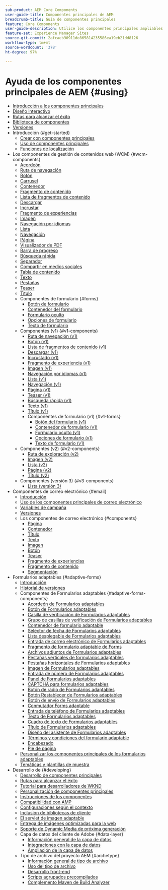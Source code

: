 ```yaml
---
sub-product: AEM Core Components
user-guide-title: Componentes principales de AEM
breadcrumb-title: Guía de componentes principales
feature: Core Components
user-guide-description: Utilice los componentes principales ampliables para que los autores puedan crear contenido fácilmente.
feature-set: Experience Manager Sites
source-git-commit: 2afcaeb90911de865814235586ea19eb21dd8126
workflow-type: tm+mt
source-wordcount: '378'
ht-degree: 97%

---
```



# Ayuda de los componentes principales de AEM {#using}

+ [Introducción a los componentes principales](/help/introduction.md)
+ [Diseño interactivo](/help/responsive.md)
+ [Rutas para alcanzar el éxito](/help/developing/success.md)
+ [Biblioteca de componentes](https://adobe.com/go/aem_cmp_library_es)
+ [Versiones](/help/versions.md)
+ Introducción {#get-started}
   + [Crear con componentes principales](/help/get-started/authoring.md)
   + [Uso de componentes principales](/help/get-started/using.md)
   + [Funciones de localización](/help/get-started/localization.md)
+ Los componentes de gestión de contenidos web (WCM) {#wcm-components}
   + [Acordeón](/help/components/accordion.md)
   + [Ruta de navegación](/help/components/breadcrumb.md)
   + [Botón](/help/components/button.md)
   + [Carrusel](/help/components/carousel.md)
   + [Contenedor](/help/components/container.md)
   + [Fragmento de contenido](/help/components/content-fragment-component.md)
   + [Lista de fragmentos de contenido](/help/components/content-fragment-list.md)
   + [Descargar](/help/components/download.md)
   + [Incrustar](/help/components/embed.md)
   + [Fragmento de experiencias](/help/components/experience-fragment.md)
   + [Imagen](/help/components/image.md)
   + [Navegación por idiomas](/help/components/language-navigation.md)
   + [Lista](/help/components/list.md)
   + [Navegación](/help/components/navigation.md)
   + [Página](/help/components/page.md)
   + [Visualizador de PDF](/help/components/pdf-viewer.md)
   + [Barra de progreso](/help/components/progress-bar.md)
   + [Búsqueda rápida](/help/components/quick-search.md)
   + [Separador](/help/components/separator.md)
   + [Compartir en medios sociales](/help/components/sharing.md)
   + [Tabla de contenido](/help/components/tableofcontents.md)
   + [Texto](/help/components/text.md)
   + [Pestañas](/help/components/tabs.md)
   + [Teaser](/help/components/teaser.md)
   + [Título](/help/components/title.md)
   + Componentes de formulario {#forms}
      + [Botón de formulario](/help/components/forms/form-button.md)
      + [Contenedor del formulario](/help/components/forms/form-container.md)
      + [Formulario oculto](/help/components/forms/form-hidden.md)
      + [Opciones de formulario](/help/components/forms/form-options.md)
      + [Texto de formulario](/help/components/forms/form-text.md)
   + Componentes (v1) {#v1-components}
      + [Ruta de navegación (v1)](/help/components/v1/breadcrumb-v1.md)
      + [Botón (v1)](/help/components/v1/button.md)
      + [Lista de fragmentos de contenido (v1)](/help/components/v1/content-fragment-list.md)
      + [Descargar (v1)](/help/components/v1/download.md)
      + [Incrustado (v1)](/help/components/v1/embed.md)
      + [Fragmento de experiencia (v1)](/help/components/v1/experience-fragment.md)
      + [Imagen (v1)](/help/components/v1/image-v1.md)
      + [Navegación por idiomas (v1)](/help/components/v1/language-navigation.md)
      + [Lista (v1)](/help/components/v1/list-v1.md)
      + [Navegación (v1)](/help/components/v1/navigation.md)
      + [Página (v1)](/help/components/v1/page-v1.md)
      + [Teaser (v1)](/help/components/v1/teaser.md)
      + [Búsqueda rápida (v1)](/help/components/v1/quick-search.md)
      + [Texto (v1)](/help/components/v1/text-v1.md)
      + [Título (v1)](/help/components/v1/title-v1.md)
      + Componentes de formulario (v1) {#v1-forms}
         + [Botón del formulario (v1)](/help/components/v1/form-button-v1.md)
         + [Contenedor de formulario (v1)](/help/components/v1/form-container-v1.md)
         + [Formulario oculto (v1)](/help/components/v1/form-hidden-v1.md)
         + [Opciones de formulario (v1)](/help/components/v1/form-options-v1.md)
         + [Texto de formulario (v1)](/help/components/v1/form-text-v1.md)
   + Componentes (v2) {#v2-components}
      + [Ruta de exploración (v2)](/help/components/v2/breadcrumb.md)
      + [Imagen (v2)](/help/components/v2/image.md)
      + [Lista (v2)](/help/components/v2/list.md)
      + [Página (v2)](/help/components/v2/page.md)
      + [Título (v2)](/help/components/v2/title.md)
   + Componentes (versión 3) {#v3-components}
      + [Lista (versión 3)](/help/components/v3/list.md)
+ Componentes de correo electrónico {#email}
   + [Introducción](/help/email/introduction.md)
   + [Uso de los componentes principales de correo electrónico](/help/email/using.md)
   + [Variables de campaña](/help/email/campaign-variables.md)
   + [Versiones](/help/email/versions.md)
   + Los componentes de correo electrónico {#components}
      + [Página](/help/email/components/page.md)
      + [Contenedor](/help/email/components/container.md)
      + [Título](/help/email/components/title.md)
      + [Texto](/help/email/components/text.md)
      + [Imagen](/help/email/components/image.md)
      + [Botón](/help/email/components/button.md)
      + [Teaser](/help/email/components/teaser.md)
      + [Fragmento de experiencias](/help/email/components/experience-fragment.md)
      + [Fragmento de contenido](/help/email/components/content-fragment.md)
      + [Segmentación](/help/email/components/segmentation.md)
+ Formularios adaptables {#adaptive-forms}
   + [Introducción](/help/adaptive-forms/introduction.md)
   + [Historial de versiones](/help/adaptive-forms/version.md)
   + Componentes de Formularios adaptables {#adaptive-forms-components}
      + [Acordeón de Formularios adaptables](/help/adaptive-forms/components/accordion.md)
      + [Botón de Formularios adaptables](/help/adaptive-forms/components/button.md)
      + [Casilla de verificación de Formularios adaptables](/help/adaptive-forms/components/checkbox.md)
      + [Grupo de casillas de verificación de Formularios adaptables](/help/adaptive-forms/components/checkbox-group.md)
      + [Contenedor de formulario adaptable](/help/adaptive-forms/components/form-container.md)
      + [Selector de fecha de Formularios adaptables](/help/adaptive-forms/components/date-picker.md)
      + [Lista desplegable de Formularios adaptables](/help/adaptive-forms/components/drop-down.md)
      + [Entrada de correo electrónico de Formularios adaptables](/help/adaptive-forms/components/email-input.md)
      + [Fragmento de formulario adaptable de Forms](/help/adaptive-forms/components/form-fragment.md)
      + [Archivos adjuntos de Formularios adaptables](/help/adaptive-forms/components/file-attachment.md)
      + [Pestañas verticales de formularios adaptables](/help/adaptive-forms/components/vertical-tabs.md)
      + [Pestañas horizontales de Formularios adaptables](/help/adaptive-forms/components/horizontal-tabs.md)
      + [Imagen de Formularios adaptables](/help/adaptive-forms/components/image.md)
      + [Entrada de número de Formularios adaptables](/help/adaptive-forms/components/number-input.md)
      + [Panel de Formularios adaptables](/help/adaptive-forms/components/panel-container.md)
      + [CAPTCHA para formularios adaptables](/help/adaptive-forms/components/captcha.md)
      + [Botón de radio de Formularios adaptables](/help/adaptive-forms/components/radio-button.md)
      + [Botón Restablecer de Formularios adaptables](/help/adaptive-forms/components/reset-button.md)
      + [Botón de envío de Formularios adaptables](/help/adaptive-forms/components/submit-button.md)
      + [Conmutador Forms adaptable](/help/adaptive-forms/components/switch.md)
      + [Entrada de teléfono de Formularios adaptables](/help/adaptive-forms/components/telephone-input.md)
      + [Texto de Formularios adaptables](/help/adaptive-forms/components/text.md)
      + [Cuadro de texto de Formularios adaptables](/help/adaptive-forms/components/text-input.md)
      + [Título de Formularios adaptables](/help/adaptive-forms/components/title.md)
      + [Diseño del asistente de Formularios adaptables](/help/adaptive-forms/components/wizard.md)
      + [Términos y condiciones del formulario adaptable](/help/adaptive-forms/components/terms-and-conditions.md)
      + [Encabezado](/help/adaptive-forms/components/header.md)
      + [Pie de página](/help/adaptive-forms/components/footer.md)
   + [Personalizar los componentes principales de los formularios adaptables](/help/developing/customize-adaptive-forms-core-components.md)
   + [Temáticas y plantillas de muestra](/help/adaptive-forms/sample-themes-templates-form-data-models-core-components.md)
+ Desarrollo de {#developing}
   + [Desarrollo de componentes principales](/help/developing/overview.md)
   + [Rutas para alcanzar el éxito](https://experienceleague.adobe.com/docs/experience-manager-core-components/using/success.html?lang=es)
   + [Tutorial para desarrolladores de WKND](https://experienceleague.adobe.com/docs/experience-manager-learn/getting-started-wknd-tutorial-develop/overview.html?lang=es)
   + [Personalización de componentes principales](/help/developing/customizing.md)
   + [Instrucciones de los componentes](/help/developing/guidelines.md)
   + [Compatibilidad con AMP](/help/developing/amp.md)
   + [Configuraciones según el contexto](/help/developing/context-aware-configs.md)
   + [Inclusión de bibliotecas de cliente](/help/developing/including-clientlibs.md)
   + [El servlet de imagen adaptable](/help/developing/adaptive-image-servlet.md)
   + [Entrega de imágenes optimizadas para la web](/help/developing/web-optimized-image-delivery.md)
   + [Soporte de Dynamic Media de próxima generación](/help/developing/next-gen-dm.md)
   + Capa de datos del cliente de Adobe {#data-layer}
      + [Información general de la capa de datos](/help/developing/data-layer/overview.md)
      + [Integraciones con la capa de datos](/help/developing/data-layer/integrations.md)
      + [Ampliación de la capa de datos](/help/developing/data-layer/extending.md)
   + Tipo de archivo del proyecto AEM {#archetype}
      + [Información general de tipo de archivo](/help/developing/archetype/overview.md)
      + [Uso del tipo de archivo](/help/developing/archetype/using.md)
      + [Desarrollo front-end](/help/developing/archetype/front-end.md)
      + [Scripts agrupados precompilados](/help/developing/archetype/precompiled-bundled-scripts.md)
      + [Complemento Maven de Build Analyzer](/help/developing/archetype/build-analyzer-maven-plugin.md)
